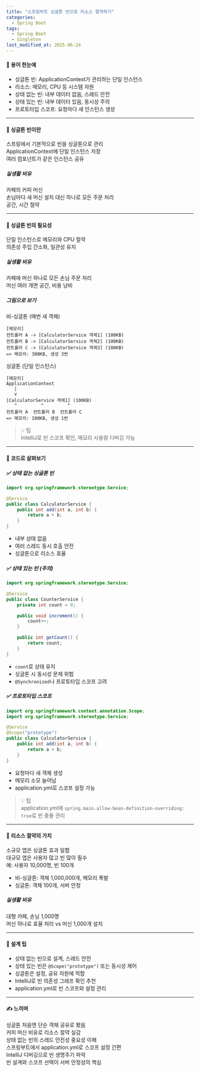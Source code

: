 ```yaml
---
title: "스프링부트 싱글톤 빈으로 리소스 절약하기"
categories:
  - Spring Boot
tags:
  - Spring Boot
  - Singleton
last_modified_at: 2025-06-24
---
```


#### 📌 용어 한눈에
- 싱글톤 빈: ApplicationContext가 관리하는 단일 인스턴스  
- 리소스: 메모리, CPU 등 시스템 자원  
- 상태 없는 빈: 내부 데이터 없음, 스레드 안전  
- 상태 있는 빈: 내부 데이터 있음, 동시성 주의  
- 프로토타입 스코프: 요청마다 새 인스턴스 생성  

---
#### 📌 싱글톤 빈이란
스프링에서 기본적으로 빈을 싱글톤으로 관리  
ApplicationContext에 단일 인스턴스 저장  
여러 컴포넌트가 같은 인스턴스 공유  

##### 실생활 비유
카페의 커피 머신  
손님마다 새 머신 설치 대신 하나로 모든 주문 처리  
공간, 시간 절약  

---
#### 📌 싱글톤 빈의 필요성
단일 인스턴스로 메모리와 CPU 절약  
의존성 주입 간소화, 일관성 유지  

##### 실생활 비유
카페에 머신 하나로 모든 손님 주문 처리  
머신 여러 개면 공간, 비용 낭비  

##### 그림으로 보기
비-싱글톤 (매번 새 객체)  
```
[메모리]
컨트롤러 A -> [CalculatorService 객체1] (100KB)
컨트롤러 B -> [CalculatorService 객체2] (100KB)
컨트롤러 C -> [CalculatorService 객체3] (100KB)
=> 메모리: 300KB, 생성 3번
```

싱글톤 (단일 인스턴스)  
```
[메모리]
ApplicationContext
   |
   v
[CalculatorService 객체1] (100KB)
   ^         ^         ^
컨트롤러 A  컨트롤러 B  컨트롤러 C
=> 메모리: 100KB, 생성 1번
```

> 💡 팁  
> IntelliJ로 빈 스코프 확인, 메모리 사용량 디버깅 가능  

---
#### 📌 코드로 살펴보기

##### ✅ 상태 없는 싱글톤 빈
```java
import org.springframework.stereotype.Service;

@Service
public class CalculatorService {
    public int add(int a, int b) {
        return a + b;
    }
}
```

- 내부 상태 없음  
- 여러 스레드 동시 호출 안전  
- 싱글톤으로 리소스 효율  

##### ✅ 상태 있는 빈 (주의)
```java
import org.springframework.stereotype.Service;

@Service
public class CounterService {
    private int count = 0;

    public void increment() {
        count++;
    }

    public int getCount() {
        return count;
    }
}
```

- `count`로 상태 유지  
- 싱글톤 시 동시성 문제 위험  
- `@Synchronized`나 프로토타입 스코프 고려  

##### ✅ 프로토타입 스코프
```java
import org.springframework.context.annotation.Scope;
import org.springframework.stereotype.Service;

@Service
@Scope("prototype")
public class CalculatorService {
    public int add(int a, int b) {
        return a + b;
    }
}
```

- 요청마다 새 객체 생성  
- 메모리 소모 늘어남  
- application.yml로 스코프 설정 가능  

> 💡 팁  
> application.yml에 `spring.main.allow-bean-definition-overriding: true`로 빈 충돌 관리  

---
#### 📌 리소스 절약의 가치
소규모 앱은 싱글톤 효과 덜함  
대규모 앱은 사용자 많고 빈 많아 필수  
예: 사용자 10,000명, 빈 100개  
- 비-싱글톤: 객체 1,000,000개, 메모리 폭발  
- 싱글톤: 객체 100개, 서버 안정  

##### 실생활 비유
대형 카페, 손님 1,000명  
머신 하나로 효율 처리 vs 머신 1,000개 설치  

---
#### 📌 설계 팁
- 상태 없는 빈으로 설계, 스레드 안전  
- 상태 있는 빈은 `@Scope("prototype")` 또는 동시성 제어  
- 싱글톤은 설정, 공유 자원에 적합  
- IntelliJ로 빈 의존성 그래프 확인 추천  
- application.yml로 빈 스코프와 설정 관리  

---
#### ✍ 느끼며
싱글톤 처음엔 단순 객체 공유로 봤음  
커피 머신 비유로 리소스 절약 실감  
상태 없는 빈의 스레드 안전성 중요성 이해  
스프링부트에서 application.yml로 스코프 설정 간편  
IntelliJ 디버깅으로 빈 생명주기 파악  
빈 설계와 스코프 선택이 서버 안정성의 핵심